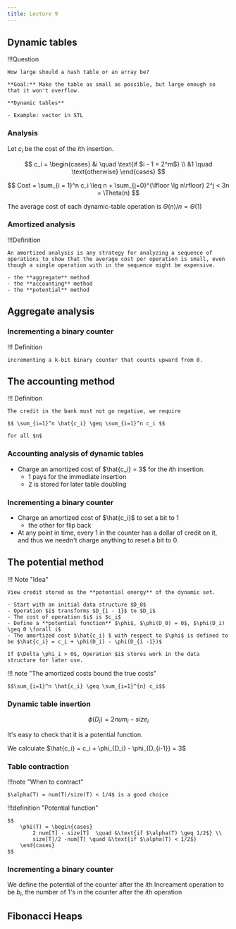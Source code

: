 ```yaml
---
title: Lecture 9
---
```


## Dynamic tables

!!!Question

    How large should a hash table or an array be?

    **Goal:** Make the table as small as possible, but large enough so that it won't overflow.

    **Dynamic tables**

    - Example: vector in STL

### Analysis

Let $c_i$ be the cost of the $i$th insertion.

$$
c_i = \begin{cases}
    &i \quad \text{if $i - 1 = 2^m$} \\
    &1 \quad \text{otherwise}
\end{cases}
$$

$$
Cost = \sum_{i = 1}^n c_i \leq n + \sum_{j=0}^{\lfloor \lg n\rfloor} 2^j < 3n = \Theta(n)
$$

The average cost of each dynamic-table operation is $\Theta(n)/ n = \Theta(1)$

### Amortized analysis

!!!Definition

    An amortized analysis is any strategy for analyzing a sequence of operations to show that the average cost per operation is small, even though a single operation with in the sequence might be expensive.

    - the **aggregate** method
    - the **accounting** method
    - the **potential** method
## Aggregate analysis

### Incrementing a binary counter

!!! Definition

    incrementing a k-bit binary counter that counts upward from 0.
    

## The accounting method

!!! Definition

    The credit in the bank must not go negative, we require

    $$ \sum_{i=1}^n \hat{c_i} \geq \sum_{i=1}^n c_i $$

    for all $n$

### Accounting analysis of dynamic tables

- Charge an amortized cost of $\hat{c_i} = 3$ for the $i$th insertion.
    - $1$ pays for the immediate insertion
    - $2$ is stored for later table doubling
  
### Incrementing a binary counter

- Charge an amortized cost of $\hat{c_i}$ to set a bit to $1$
    - the other for flip back
- At any point in time, every $1$ in the counter has a dollar of credit on it, and thus we needn't charge anything to reset a bit to 0.

## The potential method

!!! Note "Idea"
    
    View credit stored as the **potential energy** of the dynamic set.

    - Start with an initial data structure $D_0$
    - Operation $i$ transforms $D_{i - 1}$ to $D_i$
    - The cost of operation $i$ is $c_i$
    - Define a **potential function** $\phi$, $\phi(D_0) = 0$, $\phi(D_i) \geq 0 \forall i$
    - The amortized cost $\hat{c_i} $ with respect to $\phi$ is defined to be $\hat{c_i} = c_i + \phi(D_i) - \phi(D_{i -1})$

    If $\Delta \phi_i > 0$, Operation $i$ stores work in the data structure for later use.

!!! note "The amortized costs bound the true costs"

    $$\sum_{i=1}^n \hat{c_i} \geq \sum_{i=1}^{n} c_i$$

### Dynamic table insertion

$$\phi(D_i) = 2 num_i - size_i$$

It's easy to check that it is a potential function.

We calculate $\hat{c_i} = c_i + \phi_{D_i} - \phi_{D_{i-1}} = 3$

### Table contraction

!!!note "When to contract"

    $\alpha(T) = num(T)/size(T) < 1/4$ is a good choice

!!!definition "Potential function"

    $$
        \phi(T) = \begin{cases}
            2 num[T] - size[T]  \quad &\text{if $\alpha(T) \geq 1/2$} \\
            size[T]/2 -num[T] \quad &\text{if $\alpha(T) < 1/2$}
        \end{cases}
    $$

### Incrementing a binary counter

We define the potential of the counter after the $i$th Increament operation to be $b_i$, the number of 1's in the counter after the $i$th operation

## Fibonacci Heaps